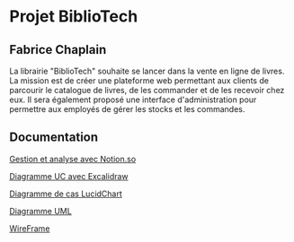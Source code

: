 
# Projet BiblioTech

## Fabrice Chaplain

La librairie "BiblioTech" souhaite se lancer dans la vente en ligne de livres. La mission est de créer une plateforme web permettant aux clients de parcourir le catalogue de livres, de les commander et de les recevoir chez eux. Il sera également proposé une interface d'administration pour permettre aux employés de gérer les stocks et les commandes.


## Documentation

[Gestion et analyse avec Notion.so](https://pointy-trumpet-f8f.notion.site/Le-projet-BiblioTech-76ca3b6ee23e494a93ae013a59d188f3)

[Diagramme UC avec Excalidraw]({"type":"excalidraw/clipboard","elements":[{"id":"vNBwTinRYS4uA6Y6YxMXl","type":"ellipse","x":75.45301883613308,"y":261.2414303792116,"width":61.66540218844182,"height":69.51371327234307,"angle":0,"strokeColor":"#343a40","backgroundColor":"#868e96","fillStyle":"solid","strokeWidth":1,"strokeStyle":"solid","roughness":1,"opacity":100,"groupIds":[],"roundness":{"type":2},"seed":732709024,"version":44,"versionNonce":57077088,"isDeleted":false,"boundElements":[{"id":"Md_5V9Y_xFR63x_6wUl6C","type":"arrow"}],"updated":1683039624172,"link":null,"locked":false},{"id":"gU18o5lVXzPjc2iwPcOcV","type":"text","x":101.4837079043325,"y":283.4214779952176,"width":10,"height":25,"angle":0,"strokeColor":"#343a40","backgroundColor":"transparent","fillStyle":"solid","strokeWidth":1,"strokeStyle":"solid","roughness":1,"opacity":100,"groupIds":[],"roundness":null,"seed":728871072,"version":6,"versionNonce":2094078112,"isDeleted":true,"boundElements":null,"updated":1683039624172,"link":null,"locked":false,"text":"","fontSize":20,"fontFamily":1,"textAlign":"center","verticalAlign":"middle","baseline":18,"containerId":"vNBwTinRYS4uA6Y6YxMXl","originalText":"","lineHeight":1.25}],"files":{}})

[Diagramme de cas LucidChart](https://lucid.app/lucidchart/3699a9f7-2388-4103-9345-f60d6846e445/edit?viewport_loc=-8%2C-30%2C1707%2C768%2C0_0&invitationId=inv_38d2745e-7001-4db5-b217-025279a67865)


[Diagramme UML](https://lucid.app/lucidchart/67062b6b-607f-43fc-9771-79bcff24e794/edit?viewport_loc=51%2C14%2C1973%2C799%2CHWEp-vi-RSFO&invitationId=inv_1783e08b-1aa6-4e9f-9530-a26e6ffd25f7)

[WireFrame](https://www.figma.com/file/OnWuklUqX9Y4EF4K79nBwv/BiblioTech?type=design&node-id=0%3A1&t=Enzewyk3v5CtOEhu-1)